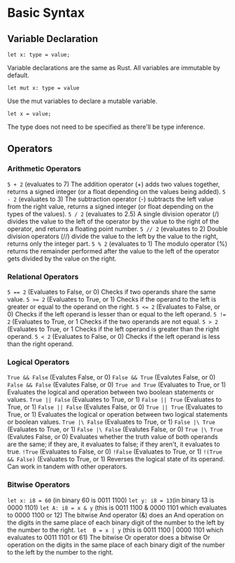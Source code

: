 # Basic Syntax
## Variable Declaration
`let x: type = value;`

Variable declarations are the same as Rust. All variables are immutable by default. 

`let mut x: type = value`

Use the mut variables to declare a mutable variable.

`let x = value;`

The type does not need to be specified as there'll be type inference.
## Operators
### Arithmetic  Operators
`5 + 2` (evaluates to 7)
The addition operator (+) adds two values together, returns a signed integer (or a float depending on the values being added).
`5 - 2` (evaluates to 3)
The subtraction operator (-) subtracts the left value from the right value, returns a signed integer (or float depending on the types of the values).
`5 / 2` (evaluates to 2.5)
A single division operator (/) divides the value to the left of the operator by the value to the right of the operator, and returns a floating point number.
`5 // 2` (evaluates to 2)
Double division operators (//) divide the value to the left by the value to the right, returns only the integer part.
`5 % 2` (evaluates to 1)
The modulo operator (%) returns the remainder performed after the value to the left of the operator gets divided by the value on the right.
### Relational Operators
`5 == 2` (Evaluates to False, or 0) 
Checks if two operands share the same value.
`5 >= 2` (Evaluates to True, or 1)
Checks if the operand to the left is greater or equal to the operand on the right.
`5 <= 2` (Evaluates to False, or 0)
Checks if the left operand is lesser than or equal to the left operand.
`5 != 2` (Evaluates to True, or 1
Checks if the two operands are not equal.
`5 > 2` (Evaluates to True, or 1
Checks if the left operand is greater than the right operand.
`5 < 2` (Evaluates to False, or 0)
Checks if the left operand is less than the right operand.
### Logical Operators
`True && False` (Evalutes False, or 0)
`False && True` (Evalutes False, or 0)
`False && False` (Evalutes False, or 0)
`True and True` (Evaluates to True, or 1)
Evaluates the logical and operation between two boolean statements or values.
`True || False` (Evaluates to True, or 1)
`False || True` (Evaluates to True, or 1)
`False || False` (Evalutes False, or 0)
`True || True` (Evaluates to True, or 1)
Evaluates the logical or operation between two logical statements or boolean values.
`True |\ False` (Evaluates to True, or 1)
`False |\ True` (Evaluates to True, or 1)
`False |\ False` (Evalutes False, or 0)
`True |\ True` (Evalutes False, or 0)
Evaluates whether the truth value of both operands are the same; if they are, it evaluates to false; if they aren't, it evaluates to true.
`!True` (Evaluates to False, or 0)
`!False` (Evaluates to True, or 1)
`!(True && False)` (Evaluates to True, or 1)
Reverses the logical state of its operand. Can work in tandem with other operators.
### Bitwise Operators
`let x: i8 = 60` (in binary 60 is 0011 1100)
`let y: i8 = 13`(in binary 13 is 0000 1101)
`let A: i8 = x & y` (this is  0011 1100 & 0000 1101 which evaluates to 0000 1100 or 12)
The bitwise And operator (&) does an And operation on the digits in the same place of each binary digit of the number to the left by   the number to the right.
`let  B = x | y` (this is 0011 1100 | 0000 1101 which evaluates to 0011 1101 or 61)
The bitwise Or operator does a bitwise Or operation on the digits in the same place of each binary digit of the number to the left by the number to the right.
